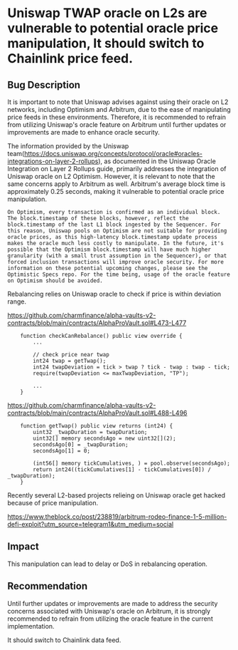 # Uniswap TWAP oracle on L2s are vulnerable to potential oracle price manipulation, It should switch to Chainlink price feed.

## Bug Description
It is important to note that Uniswap advises against using their oracle on L2 networks, including Optimism and Arbitrum, due to the ease of manipulating price feeds in these environments. Therefore, it is recommended to refrain from utilizing Uniswap's oracle feature on Arbitrum until further updates or improvements are made to enhance oracle security.

The information provided by the Uniswap team(https://docs.uniswap.org/concepts/protocol/oracle#oracles-integrations-on-layer-2-rollups), as documented in the Uniswap Oracle Integration on Layer 2 Rollups guide, primarily addresses the integration of Uniswap oracle on L2 Optimism. However, it is relevant to note that the same concerns apply to Arbitrum as well. Arbitrum's average block time is approximately 0.25 seconds, making it vulnerable to potential oracle price manipulation.

```
On Optimism, every transaction is confirmed as an individual block. The block.timestamp of these blocks, however, reflect the block.timestamp of the last L1 block ingested by the Sequencer. For this reason, Uniswap pools on Optimism are not suitable for providing oracle prices, as this high-latency block.timestamp update process makes the oracle much less costly to manipulate. In the future, it's possible that the Optimism block.timestamp will have much higher granularity (with a small trust assumption in the Sequencer), or that forced inclusion transactions will improve oracle security. For more information on these potential upcoming changes, please see the Optimistic Specs repo. For the time being, usage of the oracle feature on Optimism should be avoided.
```

Rebalancing relies on Uniswap oracle to check if price is within deviation range.

https://github.com/charmfinance/alpha-vaults-v2-contracts/blob/main/contracts/AlphaProVault.sol#L473-L477
```solidity
    function checkCanRebalance() public view override {
        ...

        // check price near twap
        int24 twap = getTwap();
        int24 twapDeviation = tick > twap ? tick - twap : twap - tick;
        require(twapDeviation <= maxTwapDeviation, "TP");

        ...
    }
```
https://github.com/charmfinance/alpha-vaults-v2-contracts/blob/main/contracts/AlphaProVault.sol#L488-L496
```solidity
    function getTwap() public view returns (int24) {
        uint32 _twapDuration = twapDuration;
        uint32[] memory secondsAgo = new uint32[](2);
        secondsAgo[0] = _twapDuration;
        secondsAgo[1] = 0;

        (int56[] memory tickCumulatives, ) = pool.observe(secondsAgo);
        return int24((tickCumulatives[1] - tickCumulatives[0]) / _twapDuration);
    }
```
Recently several L2-based projects relieing on Uniswap oracle get hacked because of price manipulation.

https://www.theblock.co/post/238819/arbitrum-rodeo-finance-1-5-million-defi-exploit?utm_source=telegram1&utm_medium=social

## Impact
This manipulation can lead to delay or DoS in rebalancing operation.

## Recommendation
Until further updates or improvements are made to address the security concerns associated with Uniswap's oracle on Arbitrum, it is strongly recommended to refrain from utilizing the oracle feature in the current implementation.

It should switch to Chainlink data feed.